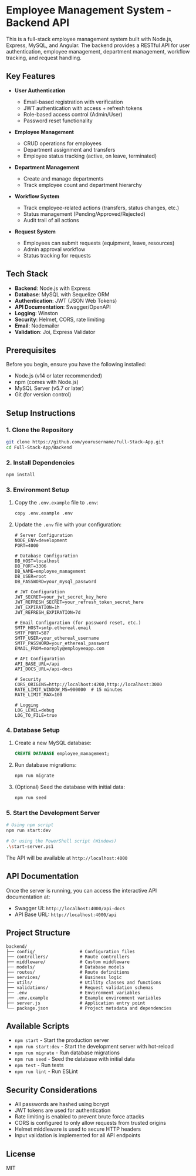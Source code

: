 # Employee Management System - Backend API

This is a full-stack employee management system built with Node.js, Express, MySQL, and Angular. The backend provides a RESTful API for user authentication, employee management, department management, workflow tracking, and request handling.

## Key Features

- **User Authentication**
  - Email-based registration with verification
  - JWT authentication with access + refresh tokens
  - Role-based access control (Admin/User)
  - Password reset functionality

- **Employee Management**
  - CRUD operations for employees
  - Department assignment and transfers
  - Employee status tracking (active, on leave, terminated)

- **Department Management**
  - Create and manage departments
  - Track employee count and department hierarchy

- **Workflow System**
  - Track employee-related actions (transfers, status changes, etc.)
  - Status management (Pending/Approved/Rejected)
  - Audit trail of all actions

- **Request System**
  - Employees can submit requests (equipment, leave, resources)
  - Admin approval workflow
  - Status tracking for requests

## Tech Stack

- **Backend**: Node.js with Express
- **Database**: MySQL with Sequelize ORM
- **Authentication**: JWT (JSON Web Tokens)
- **API Documentation**: Swagger/OpenAPI
- **Logging**: Winston
- **Security**: Helmet, CORS, rate limiting
- **Email**: Nodemailer
- **Validation**: Joi, Express Validator

## Prerequisites

Before you begin, ensure you have the following installed:

- Node.js (v14 or later recommended)
- npm (comes with Node.js)
- MySQL Server (v5.7 or later)
- Git (for version control)

## Setup Instructions

### 1. Clone the Repository

```bash
git clone https://github.com/yourusername/Full-Stack-App.git
cd Full-Stack-App/Backend
```

### 2. Install Dependencies

```bash
npm install
```

### 3. Environment Setup

1. Copy the `.env.example` file to `.env`:
   ```bash
   copy .env.example .env
   ```

2. Update the `.env` file with your configuration:
   ```env
   # Server Configuration
   NODE_ENV=development
   PORT=4000
   
   # Database Configuration
   DB_HOST=localhost
   DB_PORT=3306
   DB_NAME=employee_management
   DB_USER=root
   DB_PASSWORD=your_mysql_password
   
   # JWT Configuration
   JWT_SECRET=your_jwt_secret_key_here
   JWT_REFRESH_SECRET=your_refresh_token_secret_here
   JWT_EXPIRATION=1h
   JWT_REFRESH_EXPIRATION=7d
   
   # Email Configuration (for password reset, etc.)
   SMTP_HOST=smtp.ethereal.email
   SMTP_PORT=587
   SMTP_USER=your_ethereal_username
   SMTP_PASSWORD=your_ethereal_password
   EMAIL_FROM=noreply@employeeapp.com
   
   # API Configuration
   API_BASE_URL=/api
   API_DOCS_URL=/api-docs
   
   # Security
   CORS_ORIGINS=http://localhost:4200,http://localhost:3000
   RATE_LIMIT_WINDOW_MS=900000  # 15 minutes
   RATE_LIMIT_MAX=100
   
   # Logging
   LOG_LEVEL=debug
   LOG_TO_FILE=true
   ```

### 4. Database Setup

1. Create a new MySQL database:
   ```sql
   CREATE DATABASE employee_management;
   ```

2. Run database migrations:
   ```bash
   npm run migrate
   ```

3. (Optional) Seed the database with initial data:
   ```bash
   npm run seed
   ```

### 5. Start the Development Server

```bash
# Using npm script
npm run start:dev

# Or using the PowerShell script (Windows)
.\start-server.ps1
```

The API will be available at `http://localhost:4000`

## API Documentation

Once the server is running, you can access the interactive API documentation at:
- Swagger UI: `http://localhost:4000/api-docs`
- API Base URL: `http://localhost:4000/api`

## Project Structure

```
backend/
├── config/                 # Configuration files
├── controllers/            # Route controllers
├── middleware/             # Custom middleware
├── models/                 # Database models
├── routes/                 # Route definitions
├── services/               # Business logic
├── utils/                  # Utility classes and functions
├── validations/            # Request validation schemas
├── .env                    # Environment variables
├── .env.example            # Example environment variables
├── server.js               # Application entry point
└── package.json            # Project metadata and dependencies
```

## Available Scripts

- `npm start` - Start the production server
- `npm run start:dev` - Start the development server with hot-reload
- `npm run migrate` - Run database migrations
- `npm run seed` - Seed the database with initial data
- `npm test` - Run tests
- `npm run lint` - Run ESLint

## Security Considerations

- All passwords are hashed using bcrypt
- JWT tokens are used for authentication
- Rate limiting is enabled to prevent brute force attacks
- CORS is configured to only allow requests from trusted origins
- Helmet middleware is used to secure HTTP headers
- Input validation is implemented for all API endpoints

## License

MIT
